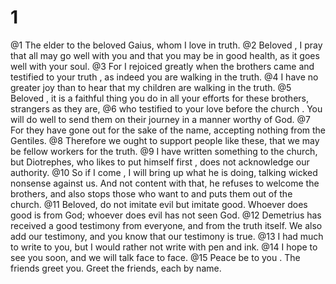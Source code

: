 # 1
@1 The elder to the beloved Gaius, whom I love in truth.
@2 Beloved , I pray that all may go well with you and that you may be in good health, as it goes well with your soul.
@3 For I rejoiced greatly when the brothers came and testified to your truth , as indeed you are walking in the truth.
@4 I have no greater joy than to hear that my children are walking in the truth.
@5 Beloved , it is a faithful thing you do in all your efforts for these brothers, strangers as they are,
@6 who testified to your love before the church . You will do well to send them on their journey in a manner worthy of God.
@7 For they have gone out for the sake of the name, accepting nothing from the Gentiles.
@8 Therefore we ought to support people like these, that we may be fellow workers for the truth.
@9 I have written something to the church, but Diotrephes, who likes to put himself first , does not acknowledge our authority.
@10 So if I come , I will bring up what he is doing, talking wicked nonsense against us. And not content with that, he refuses to welcome the brothers, and also stops those who want to and puts them out of the church.
@11 Beloved, do not imitate evil but imitate good. Whoever does good is from God; whoever does evil has not seen God.
@12 Demetrius has received a good testimony from everyone, and from the truth itself. We also add our testimony, and you know that our testimony is true.
@13 I had much to write to you, but I would rather not write with pen and ink.
@14 I hope to see you soon, and we will talk face to face.
@15 Peace be to you . The friends greet you. Greet the friends, each by name.

